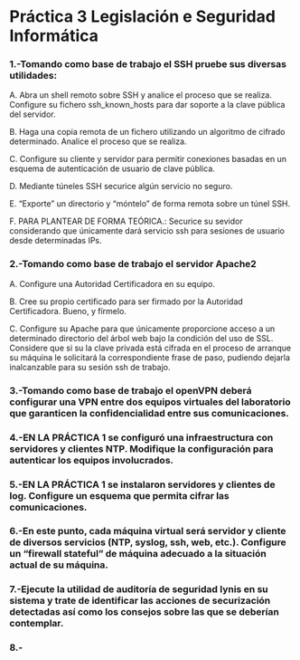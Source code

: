 # **Práctica 3 Legislación e Seguridad Informática**

### **1.-Tomando como base de trabajo el SSH pruebe sus diversas utilidades:**
  
  A. Abra un shell remoto sobre SSH y analice el proceso que se realiza. Configure su fichero ssh_known_hosts para dar soporte a la clave pública del servidor.
  
  B. Haga una copia remota de un fichero utilizando un algoritmo de cifrado determinado. Analice el proceso que se realiza.
  
  C. Configure su cliente y servidor para permitir conexiones basadas en un esquema de autenticación de usuario de clave pública.
  
  D. Mediante túneles SSH securice algún servicio no seguro.
  
  E. “Exporte” un directorio y “móntelo” de forma remota sobre un túnel SSH.

  F. PARA PLANTEAR DE FORMA TEÓRICA.: Securice su sevidor considerando que únicamente dará servicio ssh para sesiones de usuario desde determinadas IPs.



### **2.-Tomando como base de trabajo el servidor Apache2**
   
  A. Configure una Autoridad Certificadora en su equipo.

  B. Cree su propio certificado para ser firmado por la Autoridad Certificadora. Bueno, y fírmelo.
  
  C. Configure su Apache para que únicamente proporcione acceso a un determinado directorio del árbol web bajo la condición del uso de SSL. Considere que si su la clave privada está cifrada en el proceso de arranque su 
     máquina le solicitará la correspondiente frase de paso, pudiendo dejarla inalcanzable para su sesión ssh de trabajo.



### **3.-Tomando como base de trabajo el openVPN deberá configurar una VPN entre dos equipos virtuales del laboratorio que garanticen la confidencialidad entre sus comunicaciones.**



### **4.-EN LA PRÁCTICA 1 se configuró una infraestructura con servidores y clientes NTP. Modifique la configuración para autenticar los equipos involucrados.**



### **5.-EN LA PRÁCTICA 1 se instalaron servidores y clientes de log. Configure un esquema que permita cifrar las comunicaciones.**



### **6.-En este punto, cada máquina virtual será servidor y cliente de diversos servicios (NTP, syslog, ssh, web, etc.). Configure un “firewall stateful” de máquina adecuado a la situación actual de su máquina.**



### **7.-Ejecute la utilidad de auditoría de seguridad lynis en su sistema y trate de identificar las acciones de securización detectadas así como los consejos sobre las que se deberían contemplar.**



### **8.-**










